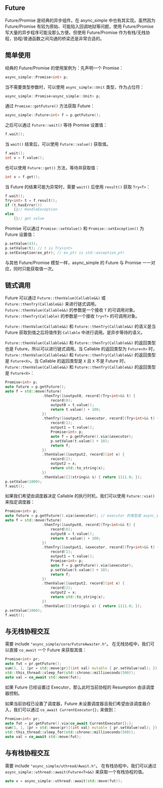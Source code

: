 ## Future

Future/Promise 是经典的异步组件。在 async_simple 中也有其实现。虽然因为 Future/Promise 有较为原始、可能陷入回调地狱等问题，使用 Future/Promise 写大量的异步程序可能没那么方便。但使用 Future/Promise 作为有栈/无栈协程，协程/普通函数之间沟通的桥梁还是非常合适的。

## 简单使用

经典的 Future/Promise 的使用案例为：先声明一个 Promise：

```C++
async_simple::Promise<int> p;
```

当不需要类型参数时，可以使用 `async_simple::Unit` 类型，作为占位符：

```C++
async_simple::Promise<async_simple::Unit> p;
```

通过 `Promise::getFuture()` 方法获取 Future：

```C++
async_simple::Future<int> f = p.getFuture();
```

之后可以通过 `Future::wait()` 等待 Promise 设置值：

```C++
f.wait();
```

当 `wait()` 结束后，可以使用 `Future::value()` 获取值。

```C++
f.wait();
int v = f.value();
```

也可以使用 `Future::get()` 方法，等待并获取值：

```C++
int v = f.get();
```

当 Future 的结果可能为异常时，需要 `wait()` 后使用 `result()` 获取 `Try<T>`：

```C++
f.wait();
Try<int> t = f.result();
if (t.hasError())
    {}// HandleException
else
    {}// get value
```

Promise 可以通过 `Promise::setValue()` 和 `Promise::setException()` 为 Future 设置值：

```C++
p.setValue(43);
p.setValue(t); // t is Try<int>
p.setException(ex_ptr); // ex_ptr is std::exception_ptr
```

与其他 Future/Promise 模型一样，async_simple 的 Future 与 Promise 一一对应，同时只能获取值一次。

## 链式调用

Future 可以通过 `Future::thenValue(Callable&&)` 或 `Future::thenTry(Callable&&)` 来进行链式调用。`Future::thenValue(Callable&&)` 的参数是一个接收 `T` 的可调用对象。`Future::thenTry(Callable)` 的参数是一个接收 `Try<T>` 的可调用对象。

`Future::thenValue(Callable&&)` 和 `Future::thenTry(Callable&&)` 的语义是当 Future 获取到值之后将值传到 `Callable` 中进行调用。是异步等待的语义。

`Future::thenValue(Callable&&)` 和 `Future::thenTry(Callable&&)` 的返回类型也是 Future，所以可以进行链式调用。当 Callable 的返回类型为 `Future<X>` 时，`Future::thenValue(Callable&&)` 和 `Future::thenTry(Callable&&)` 的返回类型是 `Future<X>`。当 Callable 的返回类型是 `X` 且 `X` 不是 Future 时，`Future::thenValue(Callable&&)` 和 `Future::thenTry(Callable&&)` 的返回类型是 `Future<X>`：

```C++
Promise<int> p;
auto future = p.getFuture();
auto f = std::move(future)
                 .thenTry([&output0, record](Try<int>&& t) {
                     record(0);
                     output0 = t.value();
                     return t.value() + 100;
                 })
                 .thenTry([&output1, &executor, record](Try<int>&& t) {
                     record(1);
                     output1 = t.value();
                     Promise<int> p;
                     auto f = p.getFuture().via(&executor);
                     p.setValue(t.value() + 10);
                     return f;
                 })
                 .thenValue([&output2, record](int x) {
                     record(2);
                     output2 = x;
                     return std::to_string(x);
                 })
                 .thenValue([](string&& s) { return 1111.0; });
p.setValue(1000);
f.wait();
```

如果我们希望由调度器决定 Callable 的执行时机，我们可以使用 `Future::via()` 来指定调度器：

```C++
Promise<int> p;
auto future = p.getFuture().via(&executor); // executor 的类型是 async_simple::Executor 的子类
auto f = std::move(future)
                 .thenTry([&output0, record](Try<int>&& t) {
                     record(0);
                     output0 = t.value();
                     return t.value() + 100;
                 })
                 .thenTry([&output1, &executor, record](Try<int>&& t) {
                     record(1);
                     output1 = t.value();
                     Promise<int> p;
                     auto f = p.getFuture().via(&executor);
                     p.setValue(t.value() + 10);
                     return f;
                 })
                 .thenValue([&output2, record](int x) {
                     record(2);
                     output2 = x;
                     return std::to_string(x);
                 })
                 .thenValue([](string&& s) { return 1111.0; });
p.setValue(1000);
f.wait();
```

## 与无栈协程交互

需要 include `"async_simple/coro/FutureAwaiter.h"`。
在无栈协程中，我们可以直接 `co_await` 一个 Future 来获取其值：

```C++
Promise<int> pr;
auto fut = pr.getFuture();
sum(1, 1, [pr = std::move(pr)](int val) mutable { pr.setValue(val); });
std::this_thread::sleep_for(std::chrono::milliseconds(500));
auto val = co_await std::move(fut);
```

如果 Future 已经设置过 Executor，那么此时当前协程的 Resumption 由该调度器控制。

如果当前协程已设置了调度器，Future 未设置调度器且我们希望由该调度器介入，我们可以通过 `co_await CurrentExecutor{};` 来做到：

```C++
Promise<int> pr;
auto fut = pr.getFuture().via(co_await CurrentExecutor{};);
sum(1, 1, [pr = std::move(pr)](int val) mutable { pr.setValue(val); });
std::this_thread::sleep_for(std::chrono::milliseconds(500));
auto val = co_await std::move(fut);
```

## 与有栈协程交互

需要 include `"async_simple/uthread/Await.h"`。
在有栈协程中，我们可以通过 `async_simple::uthread::await(Future<T>&&)` 来获取一个有栈协程的值。

```C++
auto v = async_simple::uthread::await(std::move(fut));
```
